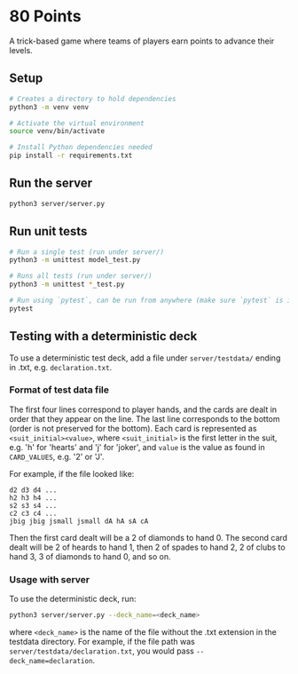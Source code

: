 # 80 Points

A trick-based game where teams of players earn points to advance their levels.

## Setup 

```bash
# Creates a directory to hold dependencies
python3 -m venv venv

# Activate the virtual environment
source venv/bin/activate

# Install Python dependencies needed
pip install -r requirements.txt
```

## Run the server

```bash
python3 server/server.py
```

## Run unit tests

```bash
# Run a single test (run under server/)
python3 -m unittest model_test.py

# Runs all tests (run under server/)
python3 -m unittest *_test.py

# Run using `pytest`, can be run from anywhere (make sure `pytest` is installed)
pytest
```

## Testing with a deterministic deck

To use a deterministic test deck, add a file under `server/testdata/` ending
in .txt, e.g. `declaration.txt`.

### Format of test data file

The first four lines correspond to player hands, and the cards are dealt
in order that they appear on the line. The last line corresponds to the
bottom (order is not preserved for the bottom). Each card is represented as
`<suit_initial><value>`, where `<suit_initial>` is the first letter in the
suit, e.g. 'h' for 'hearts' and 'j' for 'joker', and `value` is the value
as found in `CARD_VALUES`, e.g. '2' or 'J'.

For example, if the file looked like:

```
d2 d3 d4 ...
h2 h3 h4 ...
s2 s3 s4 ...
c2 c3 c4 ...
jbig jbig jsmall jsmall dA hA sA cA
```

Then the first card dealt will be a 2 of diamonds to hand 0. The second card
dealt will be 2 of heards to hand 1, then 2 of spades to hand 2, 2 of clubs
to hand 3, 3 of diamonds to hand 0, and so on.

### Usage with server

To use the deterministic deck, run:

```bash
python3 server/server.py --deck_name=<deck_name>
```

where `<deck_name>` is the name of the file without the .txt extension in the
testdata directory. For example, if the file path was 
`server/testdata/declaration.txt`, you would pass `--deck_name=declaration`.